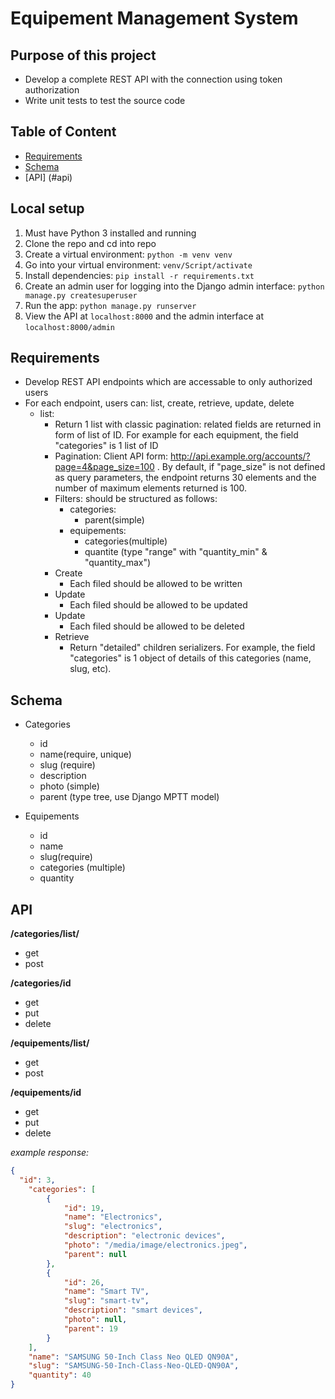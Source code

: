# Equipement Management System

## Purpose of this project
* Develop a complete REST API with the connection using token authorization
* Write unit tests to test the source code

## Table of Content

* [Requirements](#requirements)
* [Schema](#schema)
* [API] (#api)

## Local setup

1. Must have Python 3 installed and running
1. Clone the repo and cd into repo
1. Create a virtual environment: `python -m venv venv`
1. Go into your virtual environment: `venv/Script/activate`
1. Install dependencies: `pip install -r requirements.txt`
1. Create an admin user for logging into the Django admin interface: `python manage.py createsuperuser`
1. Run the app: `python manage.py runserver`
1. View the API at `localhost:8000` and the admin interface at `localhost:8000/admin`

## Requirements

* Develop REST API endpoints which are accessable to only authorized users
* For each endpoint, users can: list, create, retrieve, update, delete
  * list:
    * Return 1 list with classic pagination: related fields are returned in form of list of ID. For example for each equipment, the field "categories" is 1 list of ID
    * Pagination: Client API form: http://api.example.org/accounts/?page=4&page_size=100 . By default, if "page_size" is not defined as query parameters, the endpoint returns 30 elements and the number of maximum elements returned is 100.
    * Filters: should be structured as follows:
      * categories:
        * parent(simple)
      * equipements:
        * categories(multiple)
        * quantite (type "range" with "quantity_min" & "quantity_max")
    * Create
      * Each filed should be allowed to be written
    * Update
      * Each filed should be allowed to be updated
    * Update
      * Each filed should be allowed to be deleted
    * Retrieve
      * Return "detailed" children serializers. For example, the field "categories" is 1 object of details of this categories (name, slug, etc).

## Schema

* Categories
  * id
  * name(require, unique)
  * slug (require)
  * description
  * photo (simple)
  * parent (type tree, use Django MPTT model)

* Equipements
  * id
  * name
  * slug(require)
  * categories (multiple)
  * quantity

## API

**/categories/list/**

* get 
* post

**/categories/id**

* get
* put
* delete

**/equipements/list/**

* get
* post

**/equipements/id**

* get
* put
* delete

*example response:*

```json
{
  "id": 3,
    "categories": [
        {
            "id": 19,
            "name": "Electronics",
            "slug": "electronics",
            "description": "electronic devices",
            "photo": "/media/image/electronics.jpeg",
            "parent": null
        },
        {
            "id": 26,
            "name": "Smart TV",
            "slug": "smart-tv",
            "description": "smart devices",
            "photo": null,
            "parent": 19
        }
    ],
    "name": "SAMSUNG 50-Inch Class Neo QLED QN90A",
    "slug": "SAMSUNG-50-Inch-Class-Neo-QLED-QN90A",
    "quantity": 40
}
```
